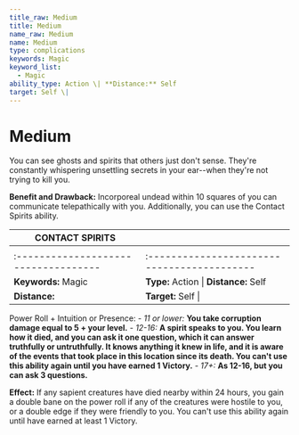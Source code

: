 ```yaml
---
title_raw: Medium
title: Medium
name_raw: Medium
name: Medium
type: complications
keywords: Magic
keyword_list:
  - Magic
ability_type: Action \| **Distance:** Self
target: Self \|
---
```


# Medium

You can see ghosts and spirits that others just don't sense. They're constantly whispering unsettling secrets in your ear--when they're not trying to kill you.

**Benefit and Drawback:** Incorporeal undead within 10 squares of you can communicate telepathically with you. Additionally, you can use the Contact Spirits ability.

| CONTACT SPIRITS                      |                                             |
| ------------------------------------ | ------------------------------------------- |
|                                      |                                             |
| :----------------------------------- | :------------------------------------------ |
| **Keywords:** Magic                  | **Type:** Action \| **Distance:** Self      |
| **Distance:**                        | **Target:** Self \|                         |

Power Roll + Intuition or Presence: - *11 or lower:* **You take corruption damage equal to 5 + your level.** - *12-16:* **A spirit speaks to you. You learn how it died, and you can ask it one question, which it can answer truthfully or untruthfully. It knows anything it knew in life, and it is aware of the events that took place in this location since its death. You can't use this ability again until you have earned 1 Victory.** - *17+:* **As 12-16, but you can ask 3 questions.**

**Effect:** If any sapient creatures have died nearby within 24 hours, you gain a double bane on the power roll if any of the creatures were hostile to you, or a double edge if they were friendly to you. You can't use this ability again until have earned at least 1 Victory.
